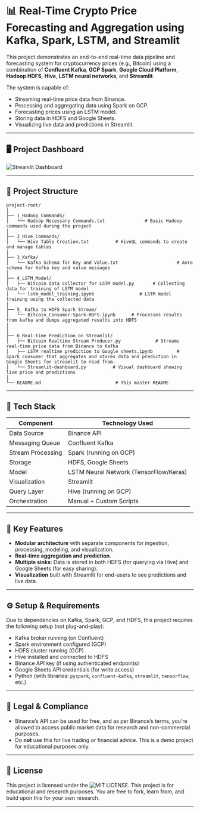 # 📊 Real-Time Crypto Price Forecasting and Aggregation using Kafka, Spark, LSTM, and Streamlit

This project demonstrates an end-to-end real-time data pipeline and forecasting system for cryptocurrency prices (e.g., Bitcoin) using a combination of **Confluent Kafka**, **GCP Spark**, **Google Cloud Platform**, **Hadoop HDFS**, **Hive**, **LSTM neural networks**, and **Streamlit**.

The system is capable of:
- Streaming real-time price data from Binance.
- Processing and aggregating data using Spark on GCP.
- Forecasting prices using an LSTM model.
- Storing data in HDFS and Google Sheets.
- Visualizing live data and predictions in Streamlit.

---

## 🖥️ Project Dashboard

![Streamlit Dashboard](images/architecture.png)


---

## 📁 Project Structure

```
project-root/
│
├── 1_Hadoop_Commands/
│   └── Hadoop Necessary Commands.txt               # Basic Hadoop commands used during the project
│
├── 2_Hive_Commands/
│   └── Hive Table Creation.txt          # HiveQL commands to create and manage tables
│
├── 3_Kafka/
│   └── Kafka Schema for Key and Value.txt                      # Avro schema for Kafka key and value messages
│
├── 4_LSTM_Model/
│   ├── Bitcoin data collector for LSTM model.py       # Collecting data for training of LSTM model
│   └── lstm_model_training.ipynb                 # LSTM model training using the collected data
│
├── 5_ Kafka to HDFS Spark Stream/
│   └── Bitcoin_Consumer-Spark-HDFS.ipynb      # Processes results from kafka and dumps aggregated results into HDFS
│   
│
├── 6_Real-time Prediction on Streamlit/
│   ├── Bitcoin Realtime Stream Producer.py             # Streams real-time price data from Binance to Kafka
│   ├── LSTM realtime prediction to Google sheets.ipynb         # Spark consumer that aggregates and stores data and prediction in Google Sheets for streamlit to read from.
│   └── Streamlit-dashboard.py          # Visual dashboard showing live price and predictions
│
└── README.md                            # This master README
```

---

## 🚀 Tech Stack

| Component               | Technology Used                   |
|------------------------|-----------------------------------|
| Data Source            | Binance API                       |
| Messaging Queue        | Confluent Kafka                   |
| Stream Processing      | Spark (running on GCP)            |
| Storage                | HDFS, Google Sheets               |
| Model                  | LSTM Neural Network (TensorFlow/Keras) |
| Visualization          | Streamlit                         |
| Query Layer            | Hive (running on GCP)                              |
| Orchestration          | Manual + Custom Scripts           |

---

## 📌 Key Features

- **Modular architecture** with separate components for ingestion, processing, modeling, and visualization.
- **Real-time aggregation and prediction**.
- **Multiple sinks**: Data is stored in both HDFS (for querying via Hive) and Google Sheets (for easy sharing).
- **Visualization** built with Streamlit for end-users to see predictions and live data.

---

## ⚙️ Setup & Requirements

Due to dependencies on Kafka, Spark, GCP, and HDFS, this project requires the following setup (not plug-and-play):

- Kafka broker running (on Confluent)
- Spark environment configured (GCP)
- HDFS cluster running (GCP)
- Hive installed and connected to HDFS
- Binance API key (if using authenticated endpoints)
- Google Sheets API credentials (for write access)
- Python (with libraries: `pyspark`, `confluent-kafka`, `streamlit`, `tensorflow`, etc.)

---

## 🔐 Legal & Compliance

- Binance’s API can be used for free, and as per Binance’s terms, you're allowed to access public market data for research and non-commercial purposes.
- Do **not** use this for live trading or financial advice. This is a demo project for educational purposes only.

---

## 📎 License

This project is licensed under the ![MIT LICENSE](LICENSE). This project is for educational and research purposes. You are free to fork, learn from, and build upon this for your own research.

---
